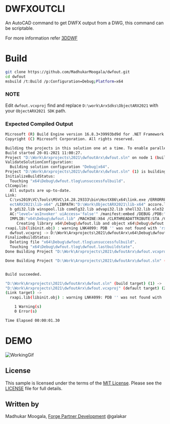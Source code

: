 # DWFXOUTCLI

An AutoCAD command to get DWFX output from a DWG, this command can be scriptable.

For more information refer [3DDWF](https://knowledge.autodesk.com/support/autocad/learn-explore/caas/CloudHelp/cloudhelp/2020/ENU/AutoCAD-Core/files/GUID-8D5FEF23-3399-4948-98FE-B3DDCF50E269-htm.html)

# Build

```bash
git clone https://github.com/MadhukarMoogala/dwfout.git
cd dwfout
msbuild /t:Build /p:Configuration=Debug;Platform=x64

```

### NOTE

Edit `dwfout.vcxproj`
find and replace `D:\work\ArxSdks\ObjectARX2021`  with your `ObjectARX2021 SDK` path.



### Expected Compiled Output

```bash
Microsoft (R) Build Engine version 16.8.3+39993bd9d for .NET Framework
Copyright (C) Microsoft Corporation. All rights reserved.

Building the projects in this solution one at a time. To enable parallel build, please add the "-m" switch.
Build started 20-01-2021 11:00:27.
Project "D:\Work\Arxprojects\2021\dwfoutArx\dwfout.sln" on node 1 (build target(s)).
ValidateSolutionConfiguration:
  Building solution configuration "Debug|x64".
Project "D:\Work\Arxprojects\2021\dwfoutArx\dwfout.sln" (1) is building "D:\Work\Arxprojects\2021\dwfoutArx\dwfout.vcxproj" (2) on node 1 (default targets).
InitializeBuildStatus:
  Touching "x64\Debug\dwfout.tlog\unsuccessfulbuild".
ClCompile:
  All outputs are up-to-date.
Link:
  C:\vs2019\VC\Tools\MSVC\14.28.29333\bin\HostX86\x64\link.exe /ERRORREPORT:QUEUE /OUT:"D:\Work\Arxprojects\2021\dwfoutArx\x64\Debug\dwfout.arx" /INCREMENTAL:NO /NOLOGO /LIBPATH:"D:\work\ArxSdks\Obj
  ectARX2021\lib-x64" /LIBPATH:"D:\Work\ObjectARX2021\lib-x64" accore.lib acad.lib acui24.lib adui24.lib ac1st24.lib acdb24.lib acge24.lib acgiapi.lib acISMobj24.lib rxapi.lib kernel32.lib user32.li
  b gdi32.lib winspool.lib comdlg32.lib advapi32.lib shell32.lib ole32.lib oleaut32.lib uuid.lib odbc32.lib odbccp32.lib /DEF:"D:\work\ArxSdks\ObjectARX2021\inc\AcRxDefault.def" /MANIFEST /MANIFESTU
  AC:"level='asInvoker' uiAccess='false'" /manifest:embed /DEBUG /PDB:"D:\Work\Arxprojects\2021\dwfoutArx\x64\Debug\dwfout.pdb" /SUBSYSTEM:WINDOWS /OPT:REF /OPT:ICF /TLBID:1 /DYNAMICBASE /NXCOMPAT /
  IMPLIB:"x64\Debug\dwfout.lib" /MACHINE:X64 /CLRTHREADATTRIBUTE:STA /CLRIMAGETYPE:IJW /CLRUNMANAGEDCODECHECK /DLL x64\Debug\dwfout.obj
     Creating library x64\Debug\dwfout.lib and object x64\Debug\dwfout.exp
rxapi.lib(libinit.obj) : warning LNK4099: PDB '' was not found with 'rxapi.lib(libinit.obj)' or at ''; linking object as if no debug info [D:\Work\Arxprojects\2021\dwfoutArx\dwfout.vcxproj]
  dwfout.vcxproj -> D:\Work\Arxprojects\2021\dwfoutArx\x64\Debug\dwfout.arx
FinalizeBuildStatus:
  Deleting file "x64\Debug\dwfout.tlog\unsuccessfulbuild".
  Touching "x64\Debug\dwfout.tlog\dwfout.lastbuildstate".
Done Building Project "D:\Work\Arxprojects\2021\dwfoutArx\dwfout.vcxproj" (default targets).

Done Building Project "D:\Work\Arxprojects\2021\dwfoutArx\dwfout.sln" (build target(s)).


Build succeeded.

"D:\Work\Arxprojects\2021\dwfoutArx\dwfout.sln" (build target) (1) ->
"D:\Work\Arxprojects\2021\dwfoutArx\dwfout.vcxproj" (default target) (2) ->
(Link target) ->
  rxapi.lib(libinit.obj) : warning LNK4099: PDB '' was not found with 'rxapi.lib(libinit.obj)' or at ''; linking object as if no debug info [D:\Work\Arxprojects\2021\dwfoutArx\dwfout.vcxproj]

    1 Warning(s)
    0 Error(s)

Time Elapsed 00:00:01.30
```



# DEMO

![WorkingGif](https://github.com/MadhukarMoogala/dwfout/blob/master/DWFXCLI.gif)

## License

This sample is licensed under the terms of the [MIT License](http://opensource.org/licenses/MIT). Please see the [LICENSE](https://github.com/MadhukarMoogala/dwfout/blob/master/LICENSE) file for full details.

## Written by

Madhukar Moogala, [Forge Partner Development](http://forge.autodesk.com/) @galakar
